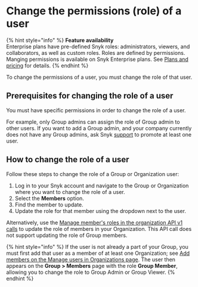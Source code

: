 # Change the permissions (role) of a user

{% hint style="info" %}
**Feature availability**\
Enterprise plans have pre-defined Snyk roles: administrators, viewers, and collaborators, as well as custom roles. Roles are defined by permissions. Manging permissions is available on Snyk Enterprise plans. See [Plans and pricing](https://snyk.io/plans/) for details.
{% endhint %}

To change the permissions of a user, you must change the role of that user.

## Prerequisites for changing the role of a user

You must have specific permissions in order to change the role of a user.

For example, only Group admins can assign the role of Group admin to other users. If you want to add a Group admin, and your company currently does not have any Group admins, ask Snyk [support](https://support.snyk.io/hc/en-us/requests/new) to promote at least one user.

## How to change the role of a user

Follow these steps to change the role of a Group or Organization user:

1. Log in to your Snyk account and navigate to the Group or Organization where you want to change the role of a user.
2. Select the **Members** option.
3. Find the member to update.
4. Update the role for that member using the dropdown next to the user.

Alternatively, use the [Manage member's roles in the organization API v1 calls](https://snyk.docs.apiary.io/#reference/organizations/organization-settings/update-a-member's-role-in-the-organization) to update the role of members in your Organization. This API call does not support updating the role of Group members.

{% hint style="info" %}
If the user is not already a part of your Group, you must first add that user as a member of at least one Organization; see [Add members on the Manage users in Organizations page](../manage-users-in-organizations-and-groups/manage-users-in-organizations.md#add-members). The user then appears on the **Group > Members** page with the role **Group Member**, allowing you to change the role to Group Admin or Group Viewer.
{% endhint %}
